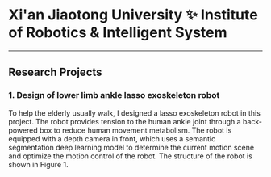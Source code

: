 # Xi'an Jiaotong University ✨ Institute of Robotics & Intelligent System
---
## **Research Projects**
### 1. Design of lower limb ankle lasso exoskeleton robot
To help the elderly usually walk, I designed a lasso exoskeleton robot in this project. The robot provides tension to the human ankle joint through a back-powered box to reduce human movement metabolism. The robot is equipped with a depth camera in front, which uses a semantic segmentation deep learning model to determine the current motion scene and optimize the motion control of the robot. The structure of the robot is shown in Figure 1.

<div align='center>
            <img src=''>


<!--
**adlsn/adlsn** is a ✨ _special_ ✨ repository because its `README.md` (this file) appears on your GitHub profile.

Here are some ideas to get you started:

- 🔭 I’m currently working on ...
- 🌱 I’m currently learning ...
- 👯 I’m looking to collaborate on ...
- 🤔 I’m looking for help with ...
- 💬 Ask me about ...
- 📫 How to reach me: ...
- 😄 Pronouns: ...
- ⚡ Fun fact: ...
-->
